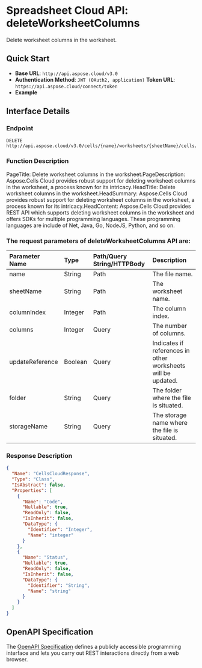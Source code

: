 # **Spreadsheet Cloud API: deleteWorksheetColumns**

Delete worksheet columns in the worksheet. 


## **Quick Start**

- **Base URL**: `http://api.aspose.cloud/v3.0`
- **Authentication Method**: `JWT (OAuth2, application)`  **Token URL**: `https://api.aspose.cloud/connect/token`
- **Example** 

## **Interface Details**

### **Endpoint** 

```
DELETE http://api.aspose.cloud/v3.0/cells/{name}/worksheets/{sheetName}/cells/columns/{columnIndex}
```
### **Function Description**
PageTitle: Delete worksheet columns in the worksheet.PageDescription: Aspose.Cells Cloud provides robust support for deleting worksheet columns in the worksheet, a process known for its intricacy.HeadTitle: Delete worksheet columns in the worksheet.HeadSummary: Aspose.Cells Cloud provides robust support for deleting worksheet columns in the worksheet, a process known for its intricacy.HeadContent: Aspose.Cells Cloud provides REST API which supports deleting worksheet columns in the worksheet and offers SDKs for multiple programming languages. These programming languages are include of Net, Java, Go, NodeJS, Python, and so on.

### The request parameters of **deleteWorksheetColumns** API are: 

| Parameter Name | Type | Path/Query String/HTTPBody | Description | 
| :- | :- | :- |:- | 
|name|String|Path|The file name.|
|sheetName|String|Path|The worksheet name.|
|columnIndex|Integer|Path|The column index.|
|columns|Integer|Query|The number of columns.|
|updateReference|Boolean|Query|Indicates if references in other worksheets will be updated.|
|folder|String|Query|The folder where the file is situated.|
|storageName|String|Query|The storage name where the file is situated.|

### **Response Description**
```json
{
  "Name": "CellsCloudResponse",
  "Type": "Class",
  "IsAbstract": false,
  "Properties": [
    {
      "Name": "Code",
      "Nullable": true,
      "ReadOnly": false,
      "IsInherit": false,
      "DataType": {
        "Identifier": "Integer",
        "Name": "integer"
      }
    },
    {
      "Name": "Status",
      "Nullable": true,
      "ReadOnly": false,
      "IsInherit": false,
      "DataType": {
        "Identifier": "String",
        "Name": "string"
      }
    }
  ]
}
```


## OpenAPI Specification

The [OpenAPI Specification](https://reference.aspose.cloud/cells/#/CellsController/DeleteWorksheetColumns) defines a publicly accessible programming interface and lets you carry out REST interactions directly from a web browser.



